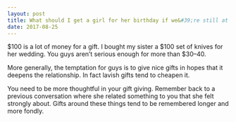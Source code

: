 ```yaml
---
layout: post
title: What should I get a girl for her birthday if we&#39;re still at the talking stage? More info in the comments section.
date: 2017-08-25
---
```


<p>$100 is a lot of money for a gift. I bought my sister a $100 set of knives for her wedding. You guys aren’t serious enough for more than $30–40.</p><p>More generally, the temptation for guys is to give nice gifts in hopes that it deepens the relationship. In fact lavish gifts tend to cheapen it.</p><p>You need to be more thoughtful in your gift giving. Remember back to a previous conversation where she related something to you that she felt strongly about. Gifts around these things tend to be remembered longer and more fondly.</p>
